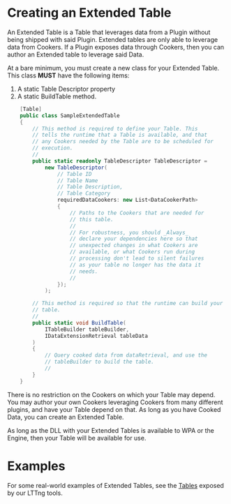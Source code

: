# Creating an Extended Table

An Extended Table is a Table that leverages data from a Plugin without
being shipped with said Plugin. Extended tables are only able to leverage
data from Cookers. If a Plugin exposes data through Cookers, then you can
author an Extended table to leverage said Data.

At a bare minimum, you must create a new class for your Extended Table.
This class __MUST__ have the following items:
1) A static Table Descriptor property
2) A static BuildTable method.

````cs
    [Table]
    public class SampleExtendedTable
    {
        // This method is required to define your Table. This
        // tells the runtime that a Table is available, and that
        // any Cookers needed by the Table are to be scheduled for
        // execution.
        //
        public static readonly TableDescriptor TableDescriptor =
            new TableDescriptor(
                // Table ID
                // Table Name
                // Table Description,
                // Table Category
                requiredDataCookers: new List<DataCookerPath>
                {
                    // Paths to the Cookers that are needed for
                    // this table.
                    //
                    // For robustness, you should _Always_
                    // declare your dependencies here so that
                    // unexpected changes in what Cookers are
                    // available, or what Cookers run during
                    // processing don't lead to silent failures
                    // as your table no longer has the data it
                    // needs.
                    //
                });
            );

        // This method is required so that the runtime can build your
        // table.
        //
        public static void BuildTable(
            ITableBuilder tableBuilder,
            IDataExtensionRetrieval tableData
        )
        {
            // Query cooked data from dataRetrieval, and use the
            // tableBuilder to build the table.
            //
        }
    }
````

There is no restriction on the Cookers on which your Table may depend. You
may author your own Cookers leveraging Cookers from many different plugins,
and have your Table depend on that. As long as you have Cooked Data, you
can create an Extended Table.

As long as the DLL with your Extended Tables is available to WPA or the
Engine, then your Table will be available for use.

# Examples

For some real-world examples of Extended Tables, see the [Tables](https://github.com/microsoft/Microsoft-Performance-Tools-Linux/tree/develop/LTTngDataExtensions/Tables)
exposed by our LTTng tools.